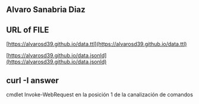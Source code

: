 ## Alvaro Sanabria Diaz
## URL of FILE

[https://alvarosd39.github.io/data.ttl](https://alvarosd39.github.io/data.ttl)

[https://alvarosd39.github.io/data.jsonld](https://alvarosd39.github.io/data.jsonld)

## curl -I answer

cmdlet Invoke-WebRequest en la posición 1 de la canalización de
 comandos

